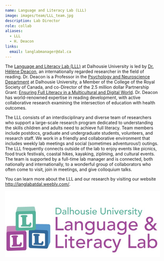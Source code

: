 ```yaml
---
name: Language and Literacy Lab (LLL)
image: images/team/LLL_team.jpg
description: Lab Director
role: collab
aliases:
  - LLL
  - H. Deacon
links:
  email: langlabmanager@dal.ca
---
```


The [Language and Literacy Lab (LLL)](https://langlabatdal.weebly.com/) at Dalhousie University is led by [Dr. Hélène Deacon](https://www.dal.ca/faculty/science/psychology_neuroscience/faculty-staff/our-faculty/helene-deacon.html), an internationally regarded researcher in the field of reading. Dr. Deacon is a Professor in the [Psychology and Neuroscience Department](https://www.dal.ca/faculty/science/psychology_neuroscience.html) at Dalhousie University, a Member of the College of the Royal Society of Canada, and co-Director of the 2.5 million dollar Partnership Grant: [Ensuring Full Literacy in a Multicultural and Digital World](https://ensuringliteracy.ca/). Dr. Deacon has world-renowned expertise in reading development, with active collaborative research examining the intersection of education with health outcomes.

The LLL consists of an interdisciplinary and diverse team of researchers who support a large-scale research program dedicated to understanding the skills children and adults need to achieve full literacy. Team members include postdocs, graduate and undergraduate students, volunteers, and research staff. We work in a friendly and collaborative environment that includes weekly lab meetings and social (sometimes adventurous!) outings. The LLL frequently connects outside of the lab to enjoy events like picnics, food truck festivals, coastal hikes, kayaking, ziplining, and cultural events. The team is supported by a full-time lab manager and is connected, both nationally and internationally, to a wonderful group of collaborators who often come to visit, join in meetings, and give colloquium talks.

You can learn more about the LLL and our research by visiting our website http://langlabatdal.weebly.com/.

![LLL](/images/team/L3.Logo.Colour.Text.jpg)
